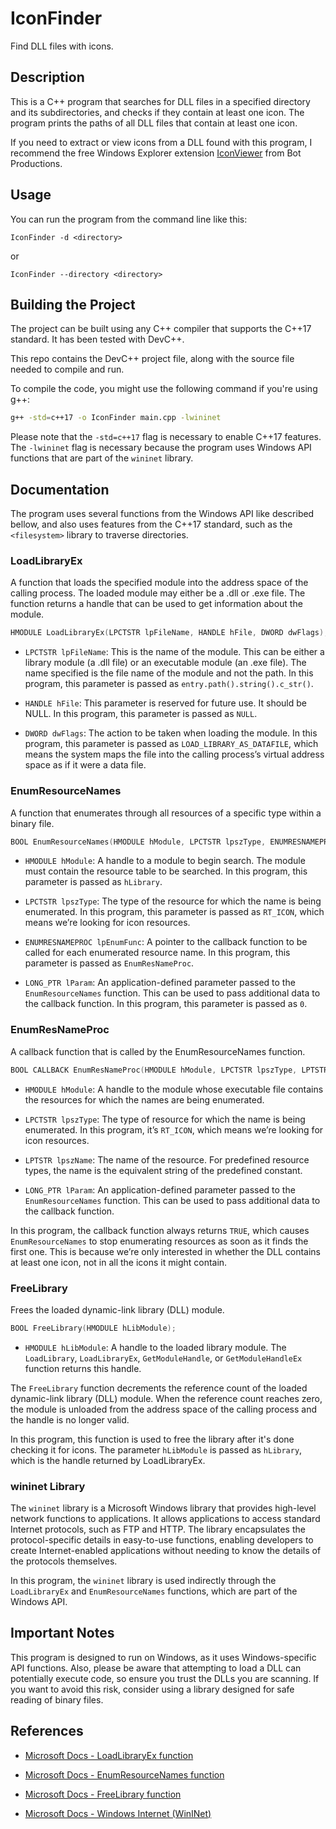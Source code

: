 # IconFinder
Find DLL files with icons.

## Description
This is a C++ program that searches for DLL files in a specified directory and its subdirectories, and checks if they contain at least one icon. The program prints the paths of all DLL files that contain at least one icon.

If you need to extract or view icons from a DLL found with this program, I recommend the free Windows Explorer extension [IconViewer](https://www.botproductions.com/iconview/iconview.html) from  Bot Productions.

## Usage
You can run the program from the command line like this:

```IconFinder -d <directory>```

or

```IconFinder --directory <directory>```

## Building the Project
The project can be built using any C++ compiler that supports the C++17 standard. It has been tested with DevC++.

This repo contains the DevC++ project file, along with the source file needed to compile and run.

To compile the code, you might use the following command if you're using g++:

```bash
g++ -std=c++17 -o IconFinder main.cpp -lwininet
```

Please note that the ```-std=c++17``` flag is necessary to enable C++17 features. The ```-lwininet``` flag is necessary because the program uses Windows API functions that are part of the ```wininet``` library.

## Documentation
The program uses several functions from the Windows API like described bellow, and also uses features from the C++17 standard, such as the ```<filesystem>``` library to traverse directories.

### LoadLibraryEx
A function that loads the specified module into the address space of the calling process. The loaded module may either be a .dll or .exe file. The function returns a handle that can be used to get information about the module.

```c++
HMODULE LoadLibraryEx(LPCTSTR lpFileName, HANDLE hFile, DWORD dwFlags);
```

* ```LPCTSTR lpFileName```: This is the name of the module. This can be either a library module (a .dll file) or an executable module (an .exe file). The name specified is the file name of the module and not the path. In this program, this parameter is passed as ```entry.path().string().c_str()```.

* ```HANDLE hFile```: This parameter is reserved for future use. It should be NULL. In this program, this parameter is passed as ```NULL```.

* ```DWORD dwFlags```: The action to be taken when loading the module. In this program, this parameter is passed as ```LOAD_LIBRARY_AS_DATAFILE```, which means the system maps the file into the calling process’s virtual address space as if it were a data file.

### EnumResourceNames
A function that enumerates through all resources of a specific type within a binary file.

```c++
BOOL EnumResourceNames(HMODULE hModule, LPCTSTR lpszType, ENUMRESNAMEPROC lpEnumFunc, LONG_PTR lParam);
```

* ```HMODULE hModule```: A handle to a module to begin search. The module must contain the resource table to be searched. In this program, this parameter is passed as ```hLibrary```.

* ```LPCTSTR lpszType```: The type of the resource for which the name is being enumerated. In this program, this parameter is passed as ```RT_ICON```, which means we’re looking for icon resources.

* ```ENUMRESNAMEPROC lpEnumFunc```: A pointer to the callback function to be called for each enumerated resource name. In this program, this parameter is passed as ```EnumResNameProc```.

* ```LONG_PTR lParam```: An application-defined parameter passed to the ```EnumResourceNames``` function. This can be used to pass additional data to the callback function. In this program, this parameter is passed as ```0```.

### EnumResNameProc
A callback function that is called by the EnumResourceNames function.

```c++
BOOL CALLBACK EnumResNameProc(HMODULE hModule, LPCTSTR lpszType, LPTSTR lpszName, LONG_PTR lParam);
```

* ```HMODULE hModule```: A handle to the module whose executable file contains the resources for which the names are being enumerated.

* ```LPCTSTR lpszType```: The type of resource for which the name is being enumerated. In this program, it’s ```RT_ICON```, which means we’re looking for icon resources.

* ```LPTSTR lpszName```: The name of the resource. For predefined resource types, the name is the equivalent string of the predefined constant.

* ```LONG_PTR lParam```: An application-defined parameter passed to the ```EnumResourceNames``` function. This can be used to pass additional data to the callback function.

In this program, the callback function always returns ```TRUE```, which causes ```EnumResourceNames``` to stop enumerating resources as soon as it finds the first one. This is because we’re only interested in whether the DLL contains at least one icon, not in all the icons it might contain.

### FreeLibrary
Frees the loaded dynamic-link library (DLL) module.

```c++
BOOL FreeLibrary(HMODULE hLibModule);
```

* ```HMODULE hLibModule```: A handle to the loaded library module. The ```LoadLibrary```, ```LoadLibraryEx```, ```GetModuleHandle```, or ```GetModuleHandleEx``` function returns this handle.

The ```FreeLibrary``` function decrements the reference count of the loaded dynamic-link library (DLL) module. When the reference count reaches zero, the module is unloaded from the address space of the calling process and the handle is no longer valid.

In this program, this function is used to free the library after it's done checking it for icons. The parameter ```hLibModule``` is passed as ```hLibrary```, which is the handle returned by LoadLibraryEx.

### wininet Library
The ```wininet``` library is a Microsoft Windows library that provides high-level network functions to applications. It allows applications to access standard Internet protocols, such as FTP and HTTP. The library encapsulates the protocol-specific details in easy-to-use functions, enabling developers to create Internet-enabled applications without needing to know the details of the protocols themselves.

In this program, the ```wininet``` library is used indirectly through the ```LoadLibraryEx``` and ```EnumResourceNames``` functions, which are part of the Windows API.

## Important Notes
This program is designed to run on Windows, as it uses Windows-specific API functions. Also, please be aware that attempting to load a DLL can potentially execute code, so ensure you trust the DLLs you are scanning. If you want to avoid this risk, consider using a library designed for safe reading of binary files.

## References

* [Microsoft Docs - LoadLibraryEx function](https://docs.microsoft.com/en-us/windows/win32/api/libloaderapi/nf-libloaderapi-loadlibraryex)

* [Microsoft Docs - EnumResourceNames function](https://docs.microsoft.com/en-us/windows/win32/api/winbase/nf-winbase-enumresourcenamesa)

* [Microsoft Docs - FreeLibrary function](https://docs.microsoft.com/en-us/windows/win32/api/libloaderapi/nf-libloaderapi-freelibrary)

* [Microsoft Docs - Windows Internet (WinINet)](https://docs.microsoft.com/en-us/windows/win32/wininet/about-wininet)